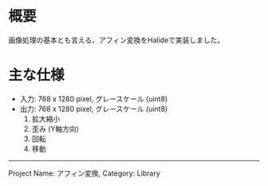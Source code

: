 # 概要

画像処理の基本とも言える、アフィン変換をHalideで実装しました。

# 主な仕様

- 入力: 768 x 1280 pixel, グレースケール (uint8)
- 出力: 768 x 1280 pixel, グレースケール (uint8)
    1. 拡大縮小
    2. 歪み (Y軸方向)
    3. 回転
    4. 移動

---
Project Name: アフィン変換, Category: Library
